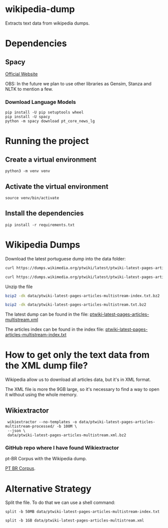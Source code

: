 # wikipedia-dump
Extracts text data from wikipedia dumps.



# Dependencies

## Spacy

[Official Website](https://spacy.io/)

OBS: In the future we plan to use other libraries as Gensim, Stanza and NLTK to mention a few.

### Download Language Models

```shell
pip install -U pip setuptools wheel
pip install -U spacy
python -m spacy download pt_core_news_lg
```



# Running the project

## Create a virtual environment

```shell
python3 -m venv venv
```

## Activate the virtual environment

```shell
source venv/bin/activate
```

## Install the dependencies 

```shell
pip install -r requirements.txt
```



# Wikipedia Dumps

Download the latest portuguese dump into the data folder:

```bash
curl https://dumps.wikimedia.org/ptwiki/latest/ptwiki-latest-pages-articles-multistream-index.txt.bz2 --create-dirs -o data/ptwiki-latest-pages-articles-multistream-index.txt.bz2
```

```bash
curl https://dumps.wikimedia.org/ptwiki/latest/ptwiki-latest-pages-articles-multistream.xml.bz2 --create-dirs -o data/ptwiki-latest-pages-articles-multistream.xml.bz2
```

Unzip the file

```bash
bzip2 -dk data/ptwiki-latest-pages-articles-multistream-index.txt.bz2
```

```bash
bzip2 -dk data/ptwiki-latest-pages-articles-multistream.txt.bz2
```

The latest dump can be found in the file:
[ptwiki-latest-pages-articles-multistream.xml](./data/ptwiki-20231020-pages-articles-multistream.xml)

The articles index can be found in the index file: 
[ptwiki-latest-pages-articles-multistream-index.txt](./data/ptwiki-20231020-pages-articles-multistream-index.txt)

# How to get only the __text__ data from the XML dump file?

Wikipedia allow us to download all articles data, but it's in XML format.

The XML file is more the 9GB large, so it's necessary to find a way to open it without using the whole memory.

## Wikiextractor

```shell
 wikiextractor --no-templates -o data/ptwiki-latest-pages-articles-multistream-processed/ -b 100M \
 --json \
 data/ptwiki-latest-pages-articles-multistream.xml.bz2
```

### GitHub repo where I have found Wikiextractor

pt-BR Corpus with the Wikipedia dump.

[PT BR Corpus](https://github.com/eberlitz/pt-br-corpus).


# Alternative Strategy

Split the file. To do that we can use a shell command:

```shell
split -b 50MB data/ptwiki-latest-pages-articles-multistream-index.txt
```

```shell
split -b 1GB data/ptwiki-latest-pages-articles-multistream.xml
```
